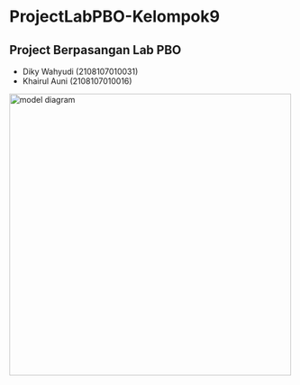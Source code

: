 # ProjectLabPBO-Kelompok9
## Project Berpasangan Lab PBO 

- Diky Wahyudi (2108107010031)
- Khairul Auni (2108107010016)

<img width="500" alt="model diagram" src="https://user-images.githubusercontent.com/116780621/200800197-2ea018f0-6d48-478b-945a-1a3b346f3c52.png">
